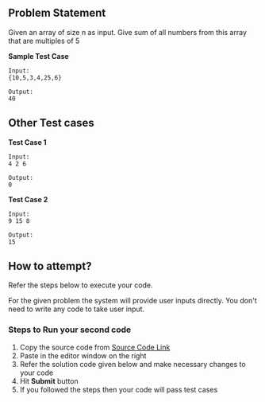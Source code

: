 ## Problem Statement
Given an array of size n as input. Give sum of all numbers from this array that are 
multiples of 5


**Sample Test Case**
```
Input:
{10,5,3,4,25,6} 

Output:
40
```
## Other Test cases
**Test Case 1**
```
Input:
4 2 6

Output:
0
```
**Test Case 2**
```
Input:
9 15 8

Output:
15
```
## How to attempt?
Refer the steps below to execute your code.

For the given problem the system will provide user inputs directly. You don't need to write any code to take user input.

### Steps to Run your second code
1. Copy the source code from [Source Code Link](https://raw.githubusercontent.com/Aartiarora22/Lab_assignments/main/Q6/T2/Main.java)
2. Paste in the editor window on the right
3. Refer the solution code given below and make necessary changes to your code
4. Hit **Submit** button
5. If you followed the steps then your code will pass test cases

